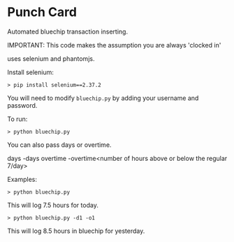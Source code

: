 Punch Card
=========

Automated bluechip transaction inserting.

IMPORTANT:
This code makes the assumption you are always 'clocked in'

uses selenium and phantomjs.

Install selenium:

    > pip install selenium==2.37.2


You will need to modify `bluechip.py` by adding your username and password.

To run:

    > python bluechip.py

You can also pass days or overtime.

days -days<number of days to go back from today>
overtime -overtime<number of hours above or below the regular 7/day>

Examples:

    > python bluechip.py

This will log 7.5 hours for today.

    > python bluechip.py -d1 -o1

This will log 8.5 hours in bluechip for yesterday.
